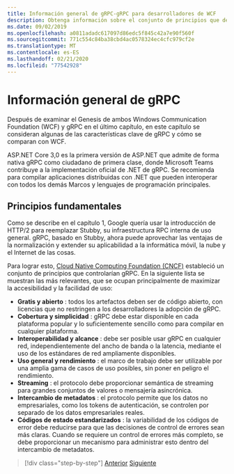 ```yaml
---
title: Información general de gRPC-gRPC para desarrolladores de WCF
description: Obtenga información sobre el conjunto de principios que definen el desarrollo de gRPC.
ms.date: 09/02/2019
ms.openlocfilehash: a0811adadc617097d86edc5f845c42a7e90f560f
ms.sourcegitcommit: 771c554c84ba38cbd4ac0578324ec4cfc979cf2e
ms.translationtype: MT
ms.contentlocale: es-ES
ms.lasthandoff: 02/21/2020
ms.locfileid: "77542928"
---
```

# <a name="grpc-overview"></a>Información general de gRPC

Después de examinar el Genesis de ambos Windows Communication Foundation (WCF) y gRPC en el último capítulo, en este capítulo se consideran algunas de las características clave de gRPC y cómo se comparan con WCF.

ASP.NET Core 3,0 es la primera versión de ASP.NET que admite de forma nativa gRPC como ciudadano de primera clase, donde Microsoft Teams contribuye a la implementación oficial de .NET de gRPC. Se recomienda para compilar aplicaciones distribuidas con .NET que pueden interoperar con todos los demás Marcos y lenguajes de programación principales.

## <a name="key-principles"></a>Principios fundamentales

Como se describe en el capítulo 1, Google quería usar la introducción de HTTP/2 para reemplazar Stubby, su infraestructura RPC interna de uso general. gRPC, basado en Stubby, ahora puede aprovechar las ventajas de la normalización y extender su aplicabilidad a la informática móvil, la nube y el Internet de las cosas.

Para lograr esto, [Cloud Native Computing Foundation (CNCF)](https://www.cncf.io/) estableció un conjunto de principios que controlarían gRPC. En la siguiente lista se muestran las más relevantes, que se ocupan principalmente de maximizar la accesibilidad y la facilidad de uso:

- **Gratis y abierto** : todos los artefactos deben ser de código abierto, con licencias que no restringen a los desarrolladores la adopción de gRPC.
- **Cobertura y simplicidad** : gRPC debe estar disponible en cada plataforma popular y lo suficientemente sencillo como para compilar en cualquier plataforma.
- **Interoperabilidad y alcance** : debe ser posible usar gRPC en cualquier red, independientemente del ancho de banda o la latencia, mediante el uso de los estándares de red ampliamente disponibles.
- **Uso general y rendimiento** : el marco de trabajo debe ser utilizable por una amplia gama de casos de uso posibles, sin poner en peligro el rendimiento.
- **Streaming** : el protocolo debe proporcionar semántica de streaming para grandes conjuntos de valores o mensajería asincrónica.
- **Intercambio de metadatos** : el protocolo permite que los datos no empresariales, como los tokens de autenticación, se controlen por separado de los datos empresariales reales.
- **Códigos de estado estandarizados** : la variabilidad de los códigos de error debe reducirse para que las decisiones de control de errores sean más claras. Cuando se requiere un control de errores más completo, se debe proporcionar un mecanismo para administrar esto dentro del intercambio de metadatos.

>[!div class="step-by-step"]
>[Anterior](introduction.md)
>[Siguiente](approach.md)
